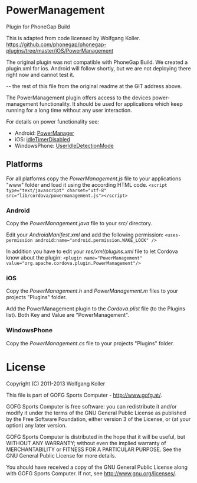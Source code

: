 PowerManagement
===============
Plugin for PhoneGap Build

This is adapted from code licensed by Wolfgang Koller. 
https://github.com/phonegap/phonegap-plugins/tree/master/iOS/PowerManagement

The original plugin was not compatible with PhoneGap Build.  We created a plugin.xml for ios.
Android will follow shortly, but we are not deploying there right now and cannot test it.

-- the rest of this file from the original readme at the GIT address above.

The PowerManagement plugin offers access to the devices power-management functionality.
It should be used for applications which keep running for a long time without any user interaction.

For details on power functionality see:

* Android: [PowerManager](http://developer.android.com/reference/android/os/PowerManager.html)
* iOS: [idleTimerDisabled](http://developer.apple.com/library/ios/documentation/UIKit/Reference/UIApplication_Class/Reference/Reference.html#//apple_ref/occ/instp/UIApplication/idleTimerDisabled)
* WindowsPhone: [UserIdleDetectionMode](http://msdn.microsoft.com/en-US/library/windowsphone/develop/microsoft.phone.shell.phoneapplicationservice.useridledetectionmode%28v=vs.105%29.aspx)

Platforms
---------
For all platforms copy the *PowerManagement.js* file to your applications "www" folder and load it using the according HTML code.
`<script type="text/javascript" charset="utf-8" src="lib/cordova/powermanagement.js"></script>`

### Android
Copy the *PowerManagement.java* file to your *src/* directory.

Edit your *AndroidManifest.xml* and add the following permission:
`<uses-permission android:name="android.permission.WAKE_LOCK" />`

In addition you have to edit your *res/xml/plugins.xml* file to let Cordova know about the plugin:
`<plugin name="PowerManagement" value="org.apache.cordova.plugin.PowerManagement"/>`

### iOS
Copy the *PowerManagement.h* and *PowerManagement.m* files to your projects "Plugins" folder.

Add the PowerManagement plugin to the *Cordova.plist* file (to the Plugins list). Both Key and Value are "PowerManagement".

### WindowsPhone
Copy the *PowerManagement.cs* file to your projects "Plugins" folder.

License
=======
Copyright (C) 2011-2013 Wolfgang Koller

This file is part of GOFG Sports Computer - http://www.gofg.at/.

GOFG Sports Computer is free software: you can redistribute it and/or modify
it under the terms of the GNU General Public License as published by
the Free Software Foundation, either version 3 of the License, or
(at your option) any later version.

GOFG Sports Computer is distributed in the hope that it will be useful,
but WITHOUT ANY WARRANTY; without even the implied warranty of
MERCHANTABILITY or FITNESS FOR A PARTICULAR PURPOSE.  See the
GNU General Public License for more details.

You should have received a copy of the GNU General Public License
along with GOFG Sports Computer.  If not, see <http://www.gnu.org/licenses/>.

